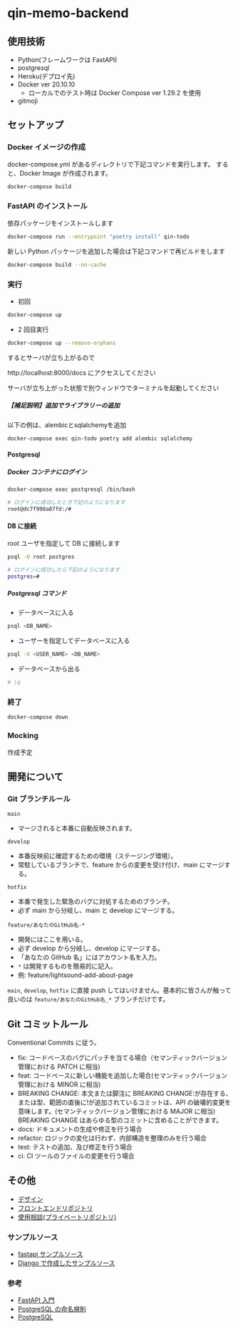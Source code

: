 # qin-memo-backend

## 使用技術

- Python(フレームワークは FastAPI)
- postgresql
- Heroku(デプロイ先)
- Docker ver 20.10.10
  - ローカルでのテスト時は Docker Compose ver 1.29.2 を使用
- gitmoji

## セットアップ

### Docker イメージの作成

docker-compose.yml があるディレクトリで下記コマンドを実行します。
すると、Docker Image が作成されます。

```bash
docker-compose build
```

### FastAPI のインストール

依存パッケージをインストールします

```bash
docker-compose run --entrypoint "poetry install" qin-todo
```

新しい Python パッケージを追加した場合は下記コマンドで再ビルドをします

```bash
docker-compose build --no-cache
```

### 実行

- 初回

```bash
docker-compose up
```

- 2 回目実行

```bash
docker-compose up --remove-orphans
```

するとサーバが立ち上がるので

http://localhost:8000/docs にアクセスしてください

サーバが立ち上がった状態で別ウィンドウでターミナルを起動してください

##### 【補足説明】追加でライブラリーの追加

以下の例は、alembicとsqlalchemyを追加
```bash
docker-compose exec qin-todo poetry add alembic sqlalchemy
```

#### Postgresql

##### Docker コンテナにログイン

```bash
docker-compose exec postqresql /bin/bash
```

```bash
# ログインに成功したとき下記のようになります
root@dc7f998a87fd:/#
```

#### DB に接続

root ユーザを指定して DB に接続します

```bash
psql -U root postgres
```

```bash
# ログインに成功したら下記のようになります
postgres=#
```

##### Postgresql コマンド

- データベースに入る

```bash
psql <DB_NAME>
```

- ユーザーを指定してデータベースに入る

```bash
psql -U <USER_NAME> <DB_NAME>
```

- データベースから出る

```bash
# \q
```

### 終了

```bash
docker-compose down
```

### Mocking

作成予定

## 開発について

### Git ブランチルール

`main`

- マージされると本番に自動反映されます。

`develop`

- 本番反映前に確認するための環境（ステージング環境）。
- 常駐しているブランチで、feature からの変更を受け付け、main にマージする。

`hotfix`

- 本番で発生した緊急のバグに対処するためのブランチ。
- 必ず main から分岐し、main と develop にマージする。

`feature/あなたのGitHub名-*`

- 開発にはここを用いる。
- 必ず develop から分岐し、develop にマージする。
- 「あなたの GitHub 名」にはアカウント名を入力。
- `*` は開発するものを簡易的に記入。
- 例: feature/lightsound-add-about-page

`main`, `develop`, `hotfix` に直接 push してはいけません。基本的に皆さんが触って良いのは `feature/あなたのGitHub名_*` ブランチだけです。

## Git コミットルール

Conventional Commits に従う。

- fix: コードベースのバグにパッチを当てる場合（セマンティックバージョン管理における PATCH に相当)
- feat: コードベースに新しい機能を追加した場合(セマンティックバージョン管理における MINOR に相当)
- BREAKING CHANGE: 本文または脚注に BREAKING CHANGE:が存在する、または型、範囲の直後に!が追加されているコミットは、API の破壊的変更を意味します。(セマンティックバージョン管理における MAJOR に相当) BREAKING CHANGE はあらゆる型のコミットに含めることができます。
- docs: ドキュメントの生成や修正を行う場合
- refactor: ロジックの変化は行わず、内部構造を整理のみを行う場合
- test: テストの追加、及び修正を行う場合
- ci: CI ツールのファイルの変更を行う場合

## その他

- [デザイン](https://www.figma.com/file/SNPCXNu0V6k6wHS4piYyS2/Qin-Todo?node-id=0%3A1)
- [フロントエンドリポジトリ](https://github.com/mo-ri-regen/qin-todo-frontend)
- [使用相談(プライベートリポジトリ)](https://github.com/qin-salon/qin-todo-backend/issues/1)

### サンプルソース

- [fastapi サンプルソース](https://github.com/takasaki376/fast-task-docker)
- [Django で作成したサンプルソース](https://github.com/gotoh-poclab/docker-django-api)

### 参考

- [FastAPI 入門](https://zenn.dev/sh0nk/books/537bb028709ab9)
- [PostgreSQL の命名規則](https://dev.appswingby.com/sql/postgresql%E3%81%AE%E5%91%BD%E5%90%8D%E8%A6%8F%E5%89%87/)
- [PostgreSQL](よく使うコマンドまとめ)
